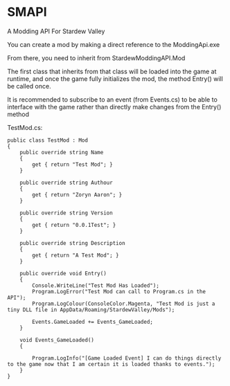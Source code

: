# SMAPI
A Modding API For Stardew Valley

You can create a mod by making a direct reference to the ModdingApi.exe

From there, you need to inherit from StardewModdingAPI.Mod

The first class that inherits from that class will be loaded into the game at runtime, and once the game fully initializes the mod, the method Entry() will be called once.

It is recommended to subscribe to an event (from Events.cs) to be able to interface with the game rather than directly make changes from the Entry() method

TestMod.cs:

    public class TestMod : Mod
    {
        public override string Name
        {
            get { return "Test Mod"; }
        }

        public override string Authour
        {
            get { return "Zoryn Aaron"; }
        }

        public override string Version
        {
            get { return "0.0.1Test"; }
        }

        public override string Description
        {
            get { return "A Test Mod"; }
        }

        public override void Entry()
        {
            Console.WriteLine("Test Mod Has Loaded");
            Program.LogError("Test Mod can call to Program.cs in the API");
            Program.LogColour(ConsoleColor.Magenta, "Test Mod is just a tiny DLL file in AppData/Roaming/StardewValley/Mods");

            Events.GameLoaded += Events_GameLoaded;
        }

        void Events_GameLoaded()
        {
            
            Program.LogInfo("[Game Loaded Event] I can do things directly to the game now that I am certain it is loaded thanks to events.");
        }
    }
